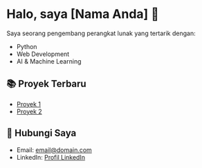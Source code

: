 # Halo, saya [Nama Anda] 👋

Saya seorang pengembang perangkat lunak yang tertarik dengan:
- Python
- Web Development
- AI & Machine Learning

## 📚 Proyek Terbaru
- [Proyek 1](https://github.com/username/repository)
- [Proyek 2](https://github.com/username/repository)

## 📧 Hubungi Saya
- Email: [email@domain.com](mailto:email@domain.com)
- LinkedIn: [Profil LinkedIn](https://www.linkedin.com/in/username/)
